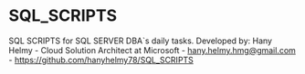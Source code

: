 # SQL_SCRIPTS
SQL SCRIPTS for SQL SERVER DBA`s daily tasks.
Developed by: Hany Helmy -
Cloud Solution Architect at Microsoft -
hany.helmy.hmg@gmail.com - 
https://github.com/hanyhelmy78/SQL_SCRIPTS
